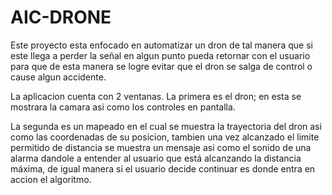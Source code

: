 # AIC-DRONE

Este proyecto esta enfocado en automatizar un dron de tal manera que si este llega a perder la señal 
en algun punto pueda retornar con el usuario para que de esta manera se logre evitar que el dron
se salga de control o cause algun accidente.

La aplicacion cuenta con 2 ventanas.
La primera es el dron; en esta se mostrara la camara asi como los controles en pantalla.

La segunda es un mapeado en el cual se muestra la trayectoria del dron asi como las coordenadas
de su posicion, tambien una vez alcanzado el limite permitido de distancia se muestra un mensaje 
asi como el sonido de una alarma dandole a entender al usuario que está alcanzando la distancia
máxima, de igual manera si el usuario decide continuar es donde entra en accion el algoritmo.
